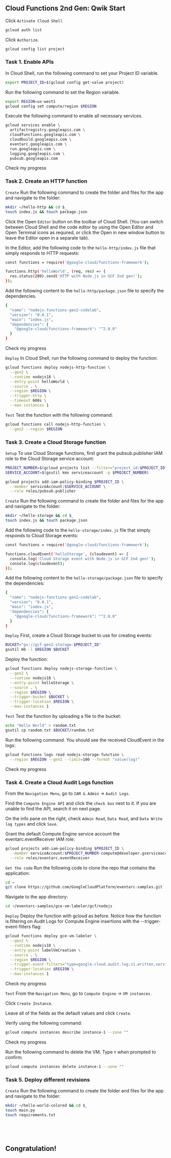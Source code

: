 ## Cloud Functions 2nd Gen: Qwik Start

Click `Activate Cloud Shell`
```bash
gcloud auth list
```
Click `Authorize`.
```bash
gcloud config list project
```

### Task 1. Enable APIs

In Cloud Shell, run the following command to set your Project ID variable.
```bash
export PROJECT_ID=$(gcloud config get-value project)
```

Run the following command to set the Region variable.
```bash
export REGION=us-west1
gcloud config set compute/region $REGION
```

Execute the following command to enable all necessary services.
```bash
gcloud services enable \
  artifactregistry.googleapis.com \
  cloudfunctions.googleapis.com \
  cloudbuild.googleapis.com \
  eventarc.googleapis.com \
  run.googleapis.com \
  logging.googleapis.com \
  pubsub.googleapis.com
```

Check my progress 

### Task 2. Create an HTTP function

`Create`
Run the following command to create the folder and files for the app and navigate to the folder:
```bash
mkdir ~/hello-http && cd $_
touch index.js && touch package.json
```
Click the Open `Editor` button on the toolbar of Cloud Shell. (You can switch between Cloud Shell and the code editor by using the Open Editor and Open Terminal icons as required, or click the Open in new window button to leave the Editor open in a separate tab).

In the Editor, add the following code to the `hello-http/index.js` file that simply responds to HTTP requests:

```bash
const functions = require('@google-cloud/functions-framework');

functions.http('helloWorld', (req, res) => {
  res.status(200).send('HTTP with Node.js in GCF 2nd gen!');
});
```
Add the following content to the `hello-http/package.json` file to specify the dependencies.

```bash
{
  "name": "nodejs-functions-gen2-codelab",
  "version": "0.0.1",
  "main": "index.js",
  "dependencies": {
    "@google-cloud/functions-framework": "^2.0.0"
  }
}
```
Check my progress 

`Deploy`
In Cloud Shell, run the following command to deploy the function:
```bash
gcloud functions deploy nodejs-http-function \
  --gen2 \
  --runtime nodejs18 \
  --entry-point helloWorld \
  --source . \
  --region $REGION \
  --trigger-http \
  --timeout 600s \
  --max-instances 1
```

`Test`
Test the function with the following command:
```bash
gcloud functions call nodejs-http-function \
  --gen2 --region $REGION
```

### Task 3. Create a Cloud Storage function

`Setup`
To use Cloud Storage functions, first grant the pubsub.publisher IAM role to the Cloud Storage service account:

```bash
PROJECT_NUMBER=$(gcloud projects list --filter="project_id:$PROJECT_ID" --format='value(project_number)')
SERVICE_ACCOUNT=$(gsutil kms serviceaccount -p $PROJECT_NUMBER)
```

```bash
gcloud projects add-iam-policy-binding $PROJECT_ID \
  --member serviceAccount:$SERVICE_ACCOUNT \
  --role roles/pubsub.publisher
```

`Create`
Run the following command to create the folder and files for the app and navigate to the folder:
```bash
mkdir ~/hello-storage && cd $_
touch index.js && touch package.json
```

Add the following code to the `hello-storage/index.js` file that simply responds to Cloud Storage events:
```bash
const functions = require('@google-cloud/functions-framework');

functions.cloudEvent('helloStorage', (cloudevent) => {
  console.log('Cloud Storage event with Node.js in GCF 2nd gen!');
  console.log(cloudevent);
});
```

Add the following content to the `hello-storage/package.json` file to specify the dependencies:
```bash
{
  "name": "nodejs-functions-gen2-codelab",
  "version": "0.0.1",
  "main": "index.js",
  "dependencies": {
    "@google-cloud/functions-framework": "^2.0.0"
  }
}
```

`Deploy`
First, create a Cloud Storage bucket to use for creating events:
```bash
BUCKET="gs://gcf-gen2-storage-$PROJECT_ID"
gsutil mb -l $REGION $BUCKET
```

Deploy the function:
```bash
gcloud functions deploy nodejs-storage-function \
  --gen2 \
  --runtime nodejs18 \
  --entry-point helloStorage \
  --source . \
  --region $REGION \
  --trigger-bucket $BUCKET \
  --trigger-location $REGION \
  --max-instances 1
```

`Test`
Test the function by uploading a file to the bucket:
```bash
echo "Hello World" > random.txt
gsutil cp random.txt $BUCKET/random.txt
```

Run the following command. You should see the received CloudEvent in the logs:
```bash
gcloud functions logs read nodejs-storage-function \
  --region $REGION --gen2 --limit=100 --format "value(log)"
```

Check my progress 

### Task 4. Create a Cloud Audit Logs function

From the `Navigation Menu`, go to `IAM & Admin` -> `Audit Logs`.

Find the `Compute Engine API` and click the `check box` next to it. If you are unable to find the API, search it on next page.

On the info pane on the right, check `Admin Read`, `Data Read`, and `Data Write log types` and click `Save`.

Grant the default Compute Engine service account the eventarc.eventReceiver IAM role:
```bash
gcloud projects add-iam-policy-binding $PROJECT_ID \
  --member serviceAccount:$PROJECT_NUMBER-compute@developer.gserviceaccount.com \
  --role roles/eventarc.eventReceiver
```

`Get the code`
Run the following code to clone the repo that contains the application:
```bash
cd ~
git clone https://github.com/GoogleCloudPlatform/eventarc-samples.git
```

Navigate to the app directory:
```bash
cd ~/eventarc-samples/gce-vm-labeler/gcf/nodejs
```

`Deploy`
Deploy the function with gcloud as before. Notice how the function is filtering on Audit Logs for Compute Engine insertions with the --trigger-event-filters flag:
```bash
gcloud functions deploy gce-vm-labeler \
  --gen2 \
  --runtime nodejs18 \
  --entry-point labelVmCreation \
  --source . \
  --region $REGION \
  --trigger-event-filters="type=google.cloud.audit.log.v1.written,serviceName=compute.googleapis.com,methodName=beta.compute.instances.insert" \
  --trigger-location $REGION \
  --max-instances 1
```

Check my progress

`Test`
From the `Navigation Menu`, go to `Compute Engine` -> `VM instances`.

Click `Create Instance`.

Leave all of the fields as the default values and click `Create`.

Verify using the following command:

```bash
gcloud compute instances describe instance-1 --zone ""
```

Check my progress

Run the following command to delete the VM. Type `Y` when prompted to confirm.
```bash
gcloud compute instances delete instance-1 --zone ""
```
### Task 5. Deploy different revisions

`Create`
Run the following command to create the folder and files for the app and navigate to the folder:
```bash
mkdir ~/hello-world-colored && cd $_
touch main.py
touch requirements.txt
```

```bash

```

```bash

```

```bash

```

```bash

```
## Congratulation!